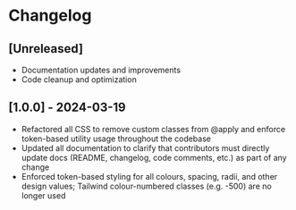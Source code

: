 # Changelog

## [Unreleased]

- Documentation updates and improvements
- Code cleanup and optimization

## [1.0.0] - 2024-03-19

- Refactored all CSS to remove custom classes from @apply and enforce token-based utility usage throughout the codebase
- Updated all documentation to clarify that contributors must directly update docs (README, changelog, code comments, etc.) as part of any change
- Enforced token-based styling for all colours, spacing, radii, and other design values; Tailwind colour-numbered classes (e.g. -500) are no longer used
